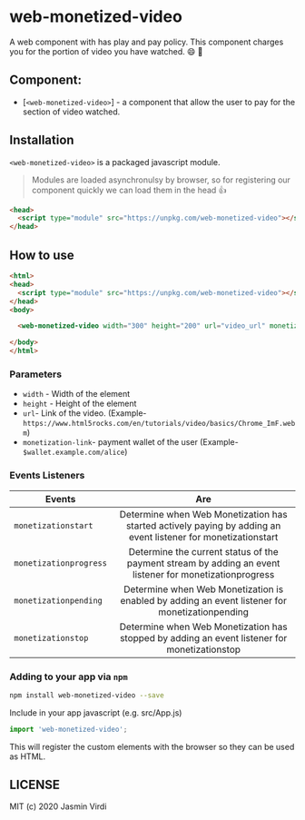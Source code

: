 # web-monetized-video
A web component with has play and pay policy. This component charges you for the portion of video you have watched. :smile: :dancer:

## Component:
* [`<web-monetized-video>`] - a component that allow the user to pay for the section of video watched.

## Installation
`<web-monetized-video>` is a packaged javascript module.
> Modules are loaded asynchronulsy by browser, so for registering our component quickly we can load them in the head :thumbsup:

```html
<head>
  <script type="module" src="https://unpkg.com/web-monetized-video"></script>
</head>
```

## How to use
```html
<html>
<head>
  <script type="module" src="https://unpkg.com/web-monetized-video"></script>
</head>
<body>

  <web-monetized-video width="300" height="200" url="video_url" monetization-link="payment_pointer"></web-monetized-video>

</body>
</html>
```

### Parameters
* `width` - Width of the element
* `height` - Height of the element
* `url`- Link of the video. (Example- `https://www.html5rocks.com/en/tutorials/video/basics/Chrome_ImF.webm`)
* `monetization-link`- payment wallet of the user (Example- `$wallet.example.com/alice`)

### Events Listeners
| Events        | Are           |
| ------------- |:-------------:| 
| `monetizationstart`      | Determine when Web Monetization has started actively paying by adding an event listener for monetizationstart  |
| `monetizationprogress`      | Determine the current status of the payment stream by adding an event listener for monetizationprogress |
| `monetizationpending` |Determine when Web Monetization is enabled by adding an event listener for monetizationpending |
| `monetizationstop` | Determine when Web Monetization has stopped by adding an event listener for monetizationstop |


### Adding to your app via `npm`

```bash
npm install web-monetized-video --save
```

Include in your app javascript (e.g. src/App.js)
```js
import 'web-monetized-video';
```
This will register the custom elements with the browser so they can be used as HTML.

## LICENSE

MIT (c) 2020 Jasmin Virdi
